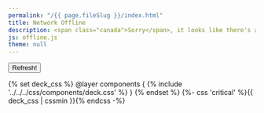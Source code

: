 ```yaml
---
permalink: "/{{ page.fileSlug }}/index.html"
title: Network Offline
description: <span class="canada">Sorry</span>, it looks like there's a problem with your Internet connection.
js: offline.js
theme: null
---
```


<nav class=" [ grid ] [ navigator ] " aria-label="Error Navigation">
  <button onclick="window.location.reload()" aria-label="Refresh">Refresh!</button>
</nav>

{% set deck_css %}
	@layer components {
		{% include '../../../css/components/deck.css' %}
	}
{% endset %}
{%- css 'critical' %}{{ deck_css | cssmin }}{% endcss -%}
